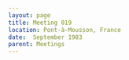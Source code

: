 ```yaml
---
layout: page
title: Meeting 019
location: Pont-à-Mousson, France
date:  September 1983
parent: Meetings
---
```

